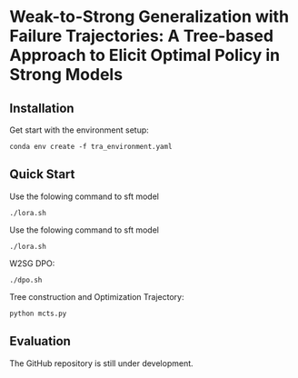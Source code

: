 # Weak-to-Strong Generalization with Failure Trajectories:  A Tree-based Approach to Elicit Optimal Policy in Strong Models
## Installation

Get start with the environment setup:

```
conda env create -f tra_environment.yaml

```

## Quick Start
Use the folowing command to sft model

```
./lora.sh

```

Use the folowing command to sft model

```
./lora.sh

```

W2SG DPO:
```
./dpo.sh

```

Tree construction and Optimization Trajectory:
```
python mcts.py

```

## Evaluation
The GitHub repository is still under development.

